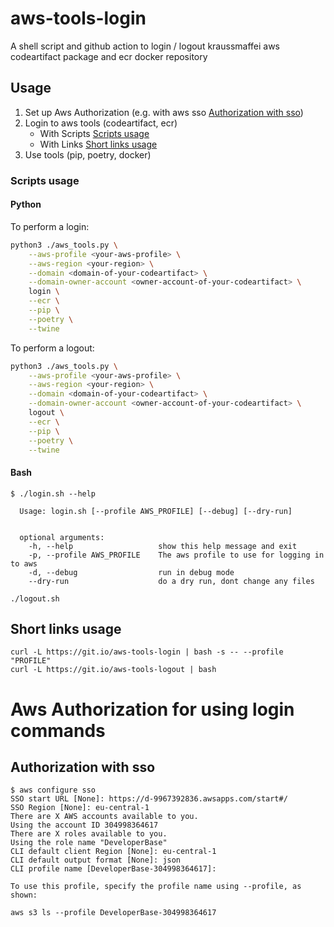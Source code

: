 # aws-tools-login

A shell script and github action to login / logout kraussmaffei aws codeartifact package and ecr docker repository

## Usage

1. Set up Aws Authorization (e.g. with aws sso [Authorization with sso](#authorization-with-sso))
2. Login to aws tools (codeartifact, ecr)
    * With Scripts [Scripts usage](#scripts-usage)
    * With Links [Short links usage](#short-links-usage)
3. Use tools (pip, poetry, docker)

### Scripts usage

#### Python

To perform a login:

```bash
python3 ./aws_tools.py \
    --aws-profile <your-aws-profile> \
    --aws-region <your-region> \
    --domain <domain-of-your-codeartifact> \
    --domain-owner-account <owner-account-of-your-codeartifact> \
    login \
    --ecr \
    --pip \
    --poetry \
    --twine
```

To perform a logout:

```bash
python3 ./aws_tools.py \
    --aws-profile <your-aws-profile> \
    --aws-region <your-region> \
    --domain <domain-of-your-codeartifact> \
    --domain-owner-account <owner-account-of-your-codeartifact> \
    logout \
    --ecr \
    --pip \
    --poetry \
    --twine

```

#### Bash

 ``` shell
$ ./login.sh --help

   Usage: login.sh [--profile AWS_PROFILE] [--debug] [--dry-run]


   optional arguments:
     -h, --help                   show this help message and exit
     -p, --profile AWS_PROFILE    The aws profile to use for logging in to aws
     -d, --debug                  run in debug mode
     --dry-run                    do a dry run, dont change any files
 ```

 ``` shell
./logout.sh
 ```

## Short links usage

 ``` shell
 curl -L https://git.io/aws-tools-login | bash -s -- --profile "PROFILE"
 curl -L https://git.io/aws-tools-logout | bash
 ```

# Aws Authorization for using login commands

## Authorization with sso

``` shell
$ aws configure sso                                                                                                                                                       
SSO start URL [None]: https://d-9967392836.awsapps.com/start#/                                                                                                                                                                         
SSO Region [None]: eu-central-1                                                                                                                                                                                                        
There are X AWS accounts available to you.
Using the account ID 304998364617
There are X roles available to you.
Using the role name "DeveloperBase"
CLI default client Region [None]: eu-central-1                                                                                                                                                                                         
CLI default output format [None]: json                                                                                                                                                                                                 
CLI profile name [DeveloperBase-304998364617]:                                                                                                                                                                                         

To use this profile, specify the profile name using --profile, as shown:

aws s3 ls --profile DeveloperBase-304998364617
```
